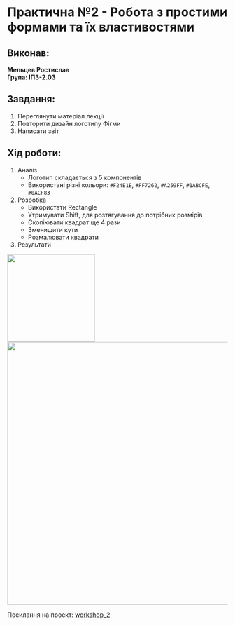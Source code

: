 # Практична №2 - Робота з простими формами та їх властивостями

## Виконав:  
**Мельцев Ростислав**  
**Група: ІПЗ-2.03**  

## Завдання:
1. Переглянути матеріал лекції
2. Повторити дизайн логотипу Фігми
3. Написати звіт

## Хід роботи:
1. Аналіз
    - Логотип складається з 5 компонентів
    - Використані різні кольори: `#F24E1E`, `#FF7262`, `#A259FF`, `#1ABCFE`, `#0ACF83`
2. Розробка
    - Використати Rectangle
    - Утримувати Shift, для розтягування до потрібних розмірів
    - Скопіювати квадрат ще 4 рази
    - Зменишити кути
    - Розмалювати квадрати
3. Результати
<img src="Image/Figmalogo.png" width="200px" />
<img src="Image/Figmalogo-work.png" width="600px" /> 

 Посилання на проект: [workshop_2](https://www.figma.com/design/0AJa4x3C8MY1dDswO5pEeT/Untitled?node-id=55-2&t=eCwYcsPDqqiHLCx7-1)
